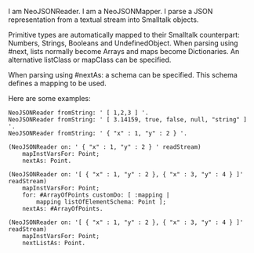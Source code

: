 I am NeoJSONReader.
I am a NeoJSONMapper.
I parse a JSON representation from a textual stream into Smalltalk objects.

Primitive types are automatically mapped to their Smalltalk counterpart: Numbers, Strings, Booleans and UndefinedObject.
When parsing using #next, lists normally become Arrays and maps become Dictionaries.
An alternative listClass or mapClass can be specified.

When parsing using #nextAs: a schema can be specified. This schema defines a mapping to be used.

Here are some examples:

	NeoJSONReader fromString: ' [ 1,2,3 ] '.
	NeoJSONReader fromString: ' [ 3.14159, true, false, null, "string" ] '.
	NeoJSONReader fromString: ' { "x" : 1, "y" : 2 } '.
	
	(NeoJSONReader on: ' { "x" : 1, "y" : 2 } ' readStream)
		mapInstVarsFor: Point;
		nextAs: Point.	
			
	(NeoJSONReader on: '[ { "x" : 1, "y" : 2 }, { "x" : 3, "y" : 4 } ]' readStream)
		mapInstVarsFor: Point;
		for: #ArrayOfPoints customDo: [ :mapping |
			mapping listOfElementSchema: Point ];
		nextAs: #ArrayOfPoints.

	(NeoJSONReader on: '[ { "x" : 1, "y" : 2 }, { "x" : 3, "y" : 4 } ]' readStream)
		mapInstVarsFor: Point;
		nextListAs: Point.